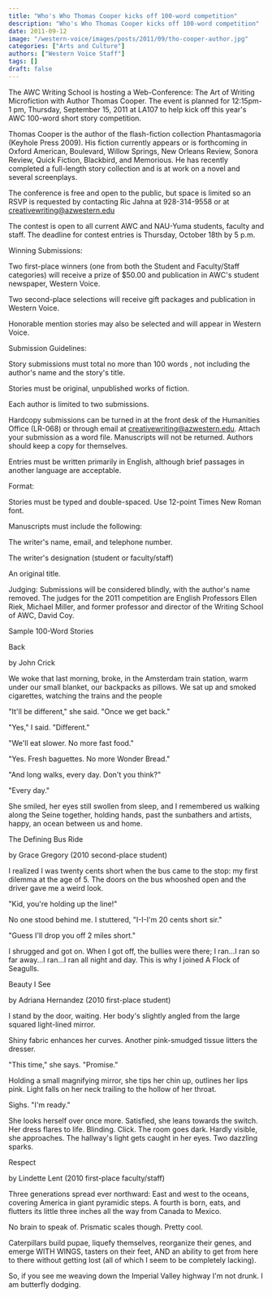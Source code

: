 ```yaml
---
title: "Who's Who Thomas Cooper kicks off 100-word competition"
description: "Who's Who Thomas Cooper kicks off 100-word competition"
date: 2011-09-12
image: "/western-voice/images/posts/2011/09/tho-cooper-author.jpg"
categories: ["Arts and Culture"]
authors: ["Western Voice Staff"]
tags: []
draft: false
---
```

The AWC Writing School is hosting a Web-Conference: The Art of Writing Microfiction with Author Thomas Cooper. The event is planned for 12:15pm- 1 pm, Thursday, September 15, 2011 at LA107 to help kick off this year's AWC 100-word short story competition.

Thomas Cooper is the author of the flash-fiction collection Phantasmagoria (Keyhole Press 2009). His fiction currently appears or is forthcoming in Oxford American, Boulevard, Willow Springs, New Orleans Review, Sonora Review, Quick Fiction, Blackbird, and Memorious. He has recently completed a full-length story collection and is at work on a novel and several screenplays.

The conference is free and open to the public, but space is limited so an RSVP is requested by contacting Ric Jahna at 928-314-9558 or at creativewriting@azwestern.edu

The contest is open to all current AWC and NAU-Yuma students, faculty and staff. The deadline for contest entries is Thursday, October 18th by 5 p.m.

Winning Submissions:

Two first-place winners (one from both the Student and Faculty/Staff categories) will receive a prize of $50.00 and publication in AWC's student newspaper, Western Voice.

Two second-place selections will receive gift packages and publication in Western Voice.

Honorable mention stories may also be selected and will appear in Western Voice.

Submission Guidelines:

Story submissions must total no more than 100 words , not including the author's name and the story's title.

Stories must be original, unpublished works of fiction.

Each author is limited to two submissions.

Hardcopy submissions can be turned in at the front desk of the Humanities Office (LR-068) or through email at creativewriting@azwestern.edu. Attach your submission as a word file. Manuscripts will not be returned. Authors should keep a copy for themselves.

Entries must be written primarily in English, although brief passages in another language are acceptable.

Format:

Stories must be typed and double-spaced. Use 12-point Times New Roman font.

Manuscripts must include the following:

The writer's name, email, and telephone number.

The writer's designation (student or faculty/staff)

An original title.

Judging: Submissions will be considered blindly, with the author's name removed. The judges for the 2011 competition are English Professors Ellen Riek, Michael Miller, and former professor and director of the Writing School of AWC, David Coy.

Sample 100-Word Stories

Back

by John Crick

We woke that last morning, broke, in the Amsterdam train station, warm under our small blanket, our backpacks as pillows. We sat up and smoked cigarettes, watching the trains and the people

"It'll be different," she said. "Once we get back."

"Yes," I said. "Different."

"We'll eat slower. No more fast food."

"Yes. Fresh baguettes. No more Wonder Bread."

"And long walks, every day. Don't you think?"

"Every day."

She smiled, her eyes still swollen from sleep, and I remembered us walking along the Seine together, holding hands, past the sunbathers and artists, happy, an ocean between us and home.

The Defining Bus Ride

by Grace Gregory (2010 second-place student)

I realized I was twenty cents short when the bus came to the stop: my first dilemma at the age of 5. The doors on the bus whooshed open and the driver gave me a weird look.

"Kid, you're holding up the line!"

No one stood behind me. I stuttered, "I-I-I'm 20 cents short sir."

"Guess I'll drop you off 2 miles short."

I shrugged and got on. When I got off, the bullies were there; I ran...I ran so far away...I ran...I ran all night and day. This is why I joined A Flock of Seagulls.

Beauty I See

by Adriana Hernandez (2010 first-place student)

I stand by the door, waiting. Her body's slightly angled from the large squared light-lined mirror.

Shiny fabric enhances her curves. Another pink-smudged tissue litters the dresser.

"This time," she says. "Promise."

Holding a small magnifying mirror, she tips her chin up, outlines her lips pink. Light falls on her neck trailing to the hollow of her throat.

Sighs. "I'm ready."

She looks herself over once more. Satisfied, she leans towards the switch. Her dress flares to life. Blinding. Click. The room goes dark. Hardly visible, she approaches. The hallway's light gets caught in her eyes. Two dazzling sparks.

Respect

by Lindette Lent (2010 first-place faculty/staff)

Three generations spread ever northward: East and west to the oceans, covering America in giant pyramidic steps. A fourth is born, eats, and flutters its little three inches all the way from Canada to Mexico.

No brain to speak of. Prismatic scales though. Pretty cool.

Caterpillars build pupae, liquefy themselves, reorganize their genes, and emerge WITH WINGS, tasters on their feet, AND an ability to get from here to there without getting lost (all of which I seem to be completely lacking).

So, if you see me weaving down the Imperial Valley highway I'm not drunk. I am butterfly dodging.